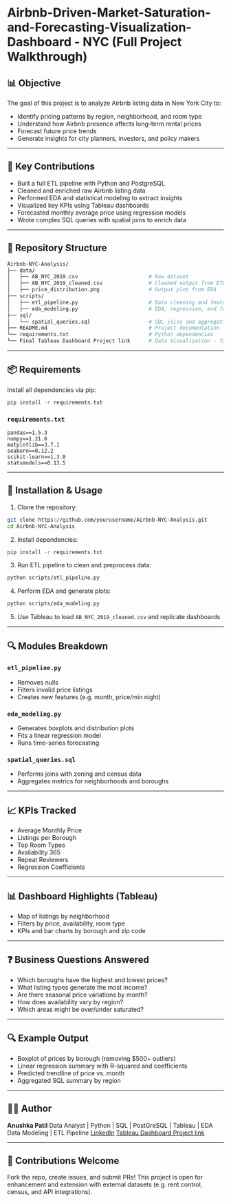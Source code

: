 # Airbnb-Driven-Market-Saturation-and-Forecasting-Visualization-Dashboard - NYC (Full Project Walkthrough)

## 📊 Objective

The goal of this project is to analyze Airbnb listing data in New York City to:

* Identify pricing patterns by region, neighborhood, and room type
* Understand how Airbnb presence affects long-term rental prices
* Forecast future price trends
* Generate insights for city planners, investors, and policy makers

---

## 🎯 Key Contributions

* Built a full ETL pipeline with Python and PostgreSQL
* Cleaned and enriched raw Airbnb listing data
* Performed EDA and statistical modeling to extract insights
* Visualized key KPIs using Tableau dashboards
* Forecasted monthly average price using regression models
* Wrote complex SQL queries with spatial joins to enrich data

---

## 🧱 Repository Structure

```bash
Airbnb-NYC-Analysis/
├── data/
│   ├── AB_NYC_2019.csv                       # Raw dataset
│   ├── AB_NYC_2019_cleaned.csv               # Cleaned output from ETL
│   ├── price_distribution.png                # Output plot from EDA
├── scripts/
│   ├── etl_pipeline.py                       # Data cleaning and feature generation
│   ├── eda_modeling.py                       # EDA, regression, and forecasting
├── sql/
│   └── spatial_queries.sql                   # SQL joins and aggregation
├── README.md                                 # Project documentation
└── requirements.txt                          # Python dependencies
└── Final Tableau Dashboard Project link      # Data Visualization - Tableau Dashboard
```

---

## 📦 Requirements

Install all dependencies via pip:

```bash
pip install -r requirements.txt
```

### `requirements.txt`

```
pandas==1.5.3
numpy==1.21.6
matplotlib==3.7.1
seaborn==0.12.2
scikit-learn==1.3.0
statsmodels==0.13.5
```

---

## 🚀 Installation & Usage

1. Clone the repository:

```bash
git clone https://github.com/yourusername/Airbnb-NYC-Analysis.git
cd Airbnb-NYC-Analysis
```

2. Install dependencies:

```bash
pip install -r requirements.txt
```

3. Run ETL pipeline to clean and preprocess data:

```bash
python scripts/etl_pipeline.py
```

4. Perform EDA and generate plots:

```bash
python scripts/eda_modeling.py
```

5. Use Tableau to load `AB_NYC_2019_cleaned.csv` and replicate dashboards

---

## 🔍 Modules Breakdown

### `etl_pipeline.py`

* Removes nulls
* Filters invalid price listings
* Creates new features (e.g. month, price/min night)

### `eda_modeling.py`

* Generates boxplots and distribution plots
* Fits a linear regression model
* Runs time-series forecasting

### `spatial_queries.sql`

* Performs joins with zoning and census data
* Aggregates metrics for neighborhoods and boroughs

---

## 📈 KPIs Tracked

* Average Monthly Price
* Listings per Borough
* Top Room Types
* Availability 365
* Repeat Reviewers
* Regression Coefficients

---

## 📊 Dashboard Highlights (Tableau)

* Map of listings by neighborhood
* Filters by price, availability, room type
* KPIs and bar charts by borough and zip code

---

## ❓ Business Questions Answered

* Which boroughs have the highest and lowest prices?
* What listing types generate the most income?
* Are there seasonal price variations by month?
* How does availability vary by region?
* Which areas might be over/under saturated?

---

## 🔍 Example Output

* Boxplot of prices by borough (removing \$500+ outliers)
* Linear regression summary with R-squared and coefficients
* Predicted trendline of price vs. month
* Aggregated SQL summary by region

---

## 👩‍💻 Author

**Anushka Patil**
Data Analyst | Python | SQL | PostGreSQL | Tableau | EDA Data Modeling | ETL Pipeline
[LinkedIn](https://www.linkedin.com/in/anushkapatil272000/)
[Tableau Dashboard Project link](https://public.tableau.com/views/AirbnbMarketAnalysisforNYC/Dashboard1?:language=en-US&:sid=&:redirect=auth&:display_count=n&:origin=viz_share_link)

---

## 💬 Contributions Welcome

Fork the repo, create issues, and submit PRs! This project is open for enhancement and extension with external datasets (e.g. rent control, census, and API integrations).

